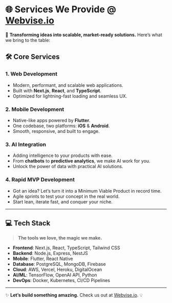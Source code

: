 # 🌐 Services We Provide @ [Webvise.io](https://webvise.io)

🚀 **Transforming ideas into scalable, market-ready solutions.** Here’s what we bring to the table:

## 🛠️ Core Services

### 1. **Web Development**
- Modern, performant, and scalable web applications.
- Built with **Next.js**, **React**, and **TypeScript**.
- Optimized for lightning-fast loading and seamless UX.

### 2. **Mobile Development**
- Native-like apps powered by **Flutter**.
- One codebase, two platforms: **iOS** & **Android**.
- Smooth, responsive, and built to engage.

### 3. **AI Integration**
- Adding intelligence to your products with ease.
- From **chatbots** to **predictive analytics**, we make AI work for you.
- Unlock the power of data with practical AI solutions.

### 4. **Rapid MVP Development**
- Got an idea? Let’s turn it into a Minimum Viable Product in record time.
- Agile sprints to test your concept in the real world.
- Start lean, iterate fast, and conquer your niche.

---

## 💻 Tech Stack

> **The tools we love, the magic we make.**

- **Frontend**: Next.js, React, TypeScript, Tailwind CSS
- **Backend**: Node.js, Express, NestJS
- **Mobile**: Flutter, React Native
- **Database**: PostgreSQL, MongoDB, Firebase
- **Cloud**: AWS, Vercel, Heroku, DigitalOcean
- **AI/ML**: TensorFlow, OpenAI API, Python
- **DevOps**: Docker, Kubernetes, CI/CD Pipelines

---

✨ **Let’s build something amazing.** Check us out at [Webvise.io](https://webvise.io). 💡

